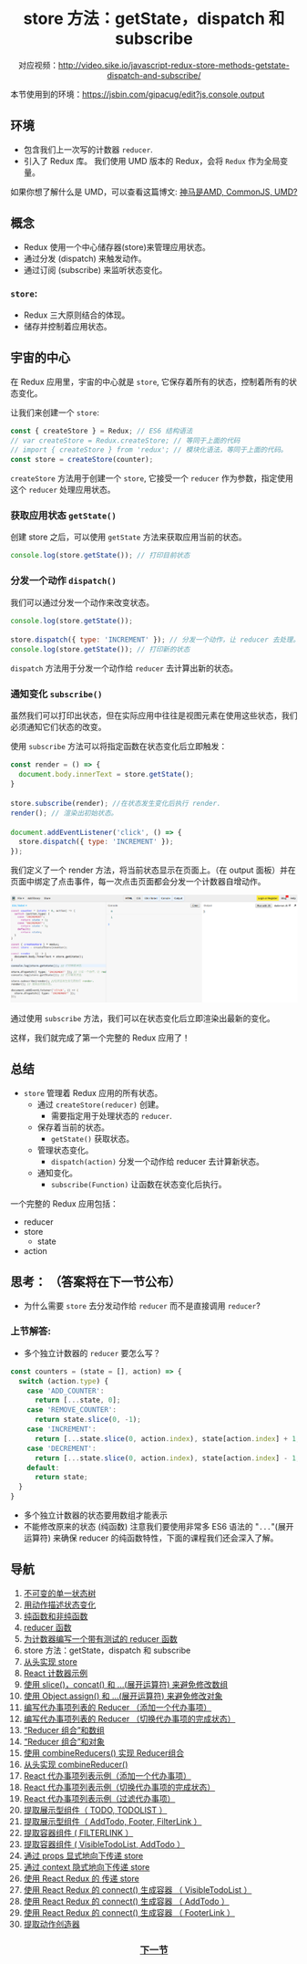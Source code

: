 <h1 align="center">store 方法：getState，dispatch 和 subscribe</h1>
<p align="center">对应视频：<a href="http://video.sike.io/javascript-redux-store-methods-getstate-dispatch-and-subscribe/" target="_blank">http://video.sike.io/javascript-redux-store-methods-getstate-dispatch-and-subscribe/</a></p>

本节使用到的环境：https://jsbin.com/gipacug/edit?js,console,output

## 环境
- 包含我们上一次写的计数器 `reducer`.
- 引入了 Redux 库。
我们使用 UMD 版本的 Redux，会将 `Redux` 作为全局变量。

如果你想了解什么是 UMD，可以查看这篇博文: [神马是AMD, CommonJS, UMD?](http://www.75team.com/post/%E8%AF%91%E7%A5%9E%E9%A9%AC%E6%98%AFamd-commonjs-umd.html)

## 概念
- Redux 使用一个中心储存器(store)来管理应用状态。
- 通过分发 (dispatch) 来触发动作。
- 通过订阅 (subscribe) 来监听状态变化。

### `store`:
  - Redux 三大原则结合的体现。
  - 储存并控制着应用状态。

## 宇宙的中心
在 Redux 应用里，宇宙的中心就是 `store`, 它保存着所有的状态，控制着所有的状态变化。

让我们来创建一个 `store`:

```js
const { createStore } = Redux; // ES6 结构语法
// var createStore = Redux.createStore; // 等同于上面的代码
// import { createStore } from 'redux'; // 模块化语法，等同于上面的代码。
const store = createStore(counter);
```
`createStore` 方法用于创建一个 `store`, 它接受一个 `reducer` 作为参数，指定使用这个 `reducer` 处理应用状态。

### 获取应用状态 `getState()`
创建 store 之后，可以使用 `getState` 方法来获取应用当前的状态。

```js
console.log(store.getState()); // 打印目前状态
```

### 分发一个动作 `dispatch()`
我们可以通过分发一个动作来改变状态。

```js
console.log(store.getState());

store.dispatch({ type: 'INCREMENT' }); // 分发一个动作，让 reducer 去处理。
console.log(store.getState()); // 打印新的状态
```
`dispatch` 方法用于分发一个动作给 `reducer` 去计算出新的状态。

### 通知变化 `subscribe()`

虽然我们可以打印出状态，但在实际应用中往往是视图元素在使用这些状态，我们必须通知它们状态的改变。

使用 `subscribe` 方法可以将指定函数在状态变化后立即触发：

```js
const render = () => {
  document.body.innerText = store.getState();
}

store.subscribe(render); //在状态发生变化后执行 render.
render(); // 渲染出初始状态。

document.addEventListener('click', () => {
  store.dispatch({ type: 'INCREMENT' });
});
```

我们定义了一个 render 方法，将当前状态显示在页面上。（在 output 面板）并在页面中绑定了点击事件，每一次点击页面都会分发一个计数器自增动作。

![counter demo screenshot][Lesson-6_Counter-screenshot]

通过使用 `subscribe` 方法，我们可以在状态变化后立即渲染出最新的变化。

这样，我们就完成了第一个完整的 Redux 应用了！

## 总结
- `store` 管理着 Redux 应用的所有状态。
  - 通过 `createStore(reducer)` 创建。
    - 需要指定用于处理状态的 `reducer`.
  - 保存着当前的状态。
    - `getState()` 获取状态。
  - 管理状态变化。
    - `dispatch(action)` 分发一个动作给 reducer 去计算新状态。
  - 通知变化。
    - `subscribe(Function)` 让函数在状态变化后执行。

一个完整的 Redux 应用包括：
- reducer
- store
  - state
- action

## 思考： （答案将在下一节公布）
- 为什么需要 `store` 去分发动作给 `reducer` 而不是直接调用 `reducer`?

### 上节解答:
- 多个独立计数器的 `reducer` 要怎么写？

```js
const counters = (state = [], action) => {
  switch (action.type) {
    case 'ADD_COUNTER':
      return [...state, 0];
    case 'REMOVE_COUNTER':
      return state.slice(0, -1);
    case 'INCREMENT':
      return [...state.slice(0, action.index), state[action.index] + 1, ...state.slice(action.index + 1)];
    case 'DECREMENT':
      return [...state.slice(0, action.index), state[action.index] - 1, ...state.slice(action.index + 1)];
    default:
      return state;
  }
}
```

  - 多个独立计数器的状态要用数组才能表示
  - 不能修改原来的状态 (纯函数)
注意我们要使用非常多 ES6 语法的 "`...`"(展开运算符) 来确保 reducer 的纯函数特性，下面的课程我们还会深入了解。

## 导航
1. <a href="1.md">不可变的单一状态树</a>
2. <a href="2.md">用动作描述状态变化</a>
3. <a href="3.md">纯函数和非纯函数</a>
4. <a href="4.md">reducer 函数</a>
5. <a href="5.md">为计数器编写一个带有测试的 reducer 函数</a>
6. store 方法：getState，dispatch 和 subscribe
7. <a href="7.md">从头实现 store</a>
8. <a href="8.md">React 计数器示例</a>
9. <a href="9.md">使用 slice()，concat() 和 ...(展开运算符) 来避免修改数组</a>
10. <a href="10.md">使用 Object.assign() 和  ...(展开运算符) 来避免修改对象</a>
11. <a href="11.md">编写代办事项列表的 Reducer （添加一个代办事项）</a>
12. <a href="12.md">编写代办事项列表的 Reducer （切换代办事项的完成状态）</a>
13. <a href="13.md">“Reducer 组合”和数组</a>
14. <a href="14.md">“Reducer 组合”和对象</a>
15. <a href="15.md">使用 combineReducers() 实现 Reducer组合</a>
16. <a href="16.md">从头实现 combineReducer() </a>
17. <a href="17.md">React 代办事项列表示例（添加一个代办事项）</a>
18. <a href="18.md">React 代办事项列表示例（切换代办事项的完成状态）</a>
19. <a href="19.md">React 代办事项列表示例（过滤代办事项）</a>
20. <a href="20.md">提取展示型组件（ TODO, TODOLIST ）</a>
21. <a href="21.md">提取展示型组件（ AddTodo, Footer, FilterLink ）</a>
22. <a href="22.md">提取容器组件 ( FILTERLINK ）</a>
23. <a href="23.md">提取容器组件 ( VisibleTodoList, AddTodo ）</a>
24. <a href="24.md">通过 props 显式地向下传递 store</a>
25. <a href="25.md">通过 context 隐式地向下传递 store</a>
26. <a href="26.md">使用 React Redux 的 <Provider> 传递 store</a>
27. <a href="27.md">使用 React Redux 的 connect() 生成容器 （ VisibleTodoList ）</a>
28. <a href="28.md">使用 React Redux 的 connect() 生成容器 （ AddTodo ）</a>
29. <a href="29.md">使用 React Redux 的 connect() 生成容器 （ FooterLink ）</a>
30. <a href="30.md">提取动作创造器</a>

<h3 align="center"><a href="7.md">下一节</a></h3>

[Lesson-6_Counter-screenshot]: ../screenshots/Lesson-6_Counter-screenshot.png
